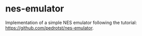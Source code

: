 # nes-emulator
Implementation of a simple NES emulator following the tutorial: https://github.com/pedrotst/nes-emulator.
